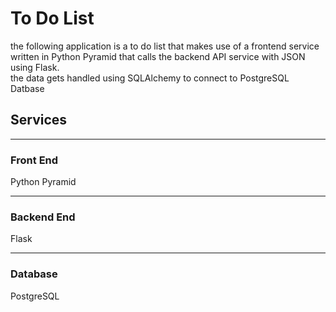 <h1>To Do List</h1>
<p>the following application is a to do list that makes use of a frontend service written in Python Pyramid that calls the backend API service with JSON using Flask.</br>
the data gets handled using SQLAlchemy to connect to PostgreSQL Datbase<p>

<h2>Services</h2>
<hr>
<h3>Front End</h3>
<p>Python Pyramid</p>
<hr>
<h3>Backend End</h3>
<p>Flask</p>
<hr>
<h3>Database </h3>
<p>PostgreSQL</p>


